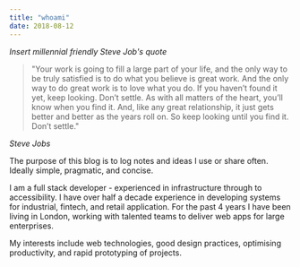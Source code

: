 ```yaml
---
title: "whoami"
date: 2018-08-12
---
```


_Insert millennial friendly Steve Job's quote_

> "Your work is going to fill a large part of your life, and the only way to be truly satisfied is to do what you believe is great work. And the only way to do great work is to love what you do. If you haven’t found it yet, keep looking. Don’t settle. As with all matters of the heart, you’ll know when you find it. And, like any great relationship, it just gets better and better as the years roll on. So keep looking until you find it. Don’t settle."

_Steve Jobs_

The purpose of this blog is to log notes and ideas I use or share often. Ideally simple, pragmatic, and concise.

I am a full stack developer - experienced in infrastructure through to accessibility. I have over half a decade experience in developing systems for industrial, fintech, and retail application. For the past 4 years I have been living in London, working with talented teams to deliver web apps for large enterprises.

My interests include web technologies, good design practices, optimising productivity, and rapid prototyping of projects.
